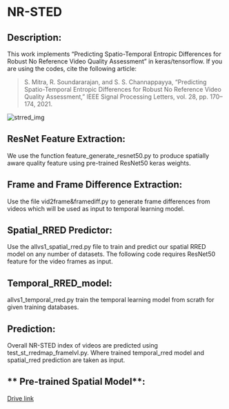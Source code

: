 # NR-STED
## Description:

This work implements “Predicting Spatio-Temporal Entropic Differences for
Robust No Reference Video Quality Assessment” in keras/tensorflow. If you are using the codes, cite the following article:

>S. Mitra, R. Soundararajan, and S. S. Channappayya, “Predicting Spatio-Temporal Entropic Differences for Robust No Reference Video Quality Assessment,” IEEE Signal Processing Letters, vol. 28, pp. 170–174, 2021.
 
![strred_img](https://user-images.githubusercontent.com/35575223/130897322-aa60817a-0134-4f40-82f4-e0b9bc373256.png)

## **ResNet Feature Extraction**:
We use the function feature_generate_resnet50.py to produce spatially aware quality feature using pre-trained ResNet50 keras weights.

## **Frame and Frame Difference Extraction**: 
Use the file vid2frame&framediff.py to generate frame differences from videos which will be used as input to temporal learning model.

## **Spatial_RRED Predictor**:
Use the allvs1_spatial_rred.py file to train and predict our spatial RRED model on any number of datasets. The following code requires ResNet50 feature for the video frames as input.

## **Temporal_RRED_model**: 
allvs1_temporal_rred.py train the temporal learning model from scrath for given training databases.

## **Prediction**:
Overall NR-STED index of videos are predicted using test_st_rredmap_framelvl.py. Where trained temporal_rred model and spatial_rred prediction are taken as input.

## ** Pre-trained Spatial Model**:
[Drive link](https://drive.google.com/file/d/1nssTD1MwD-C9JZavjfZ68fDhqXvKqP66/view?usp=sharing)
